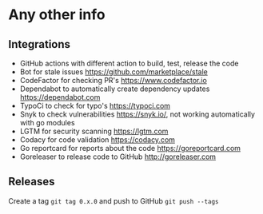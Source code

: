# Any other info

## Integrations

-   GitHub actions with different action to build, test, release the code
-   Bot for stale issues <https://github.com/marketplace/stale>
-   CodeFactor for checking PR's <https://www.codefactor.io>
-   Dependabot to automatically create dependency updates <https://dependabot.com>
-   TypoCi to check for typo's <https://typoci.com>
-   Snyk to check vulnerabilities <https://snyk.io/>, not working automatically with go modules
-   LGTM for security scanning <https://lgtm.com>
-   Codacy for code validation <https://codacy.com>
-   Go reportcard for reports about the code <https://goreportcard.com>
-   Goreleaser to release code to GitHub <http://goreleaser.com>

## Releases

Create a tag `git tag 0.x.0` and push to GitHub `git push --tags`